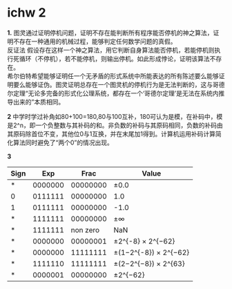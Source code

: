 # ichw 2
**1.** 图灵通过证明停机问题，证明不存在能判断所有程序能否停机的神之算法，证明不存在一种通用的机械过程，能够判定任何数学问题的真假。  
      反证法 假设存在这样一个神之算法，用它判断自身算法能否停机，若能停机则执行死循环（不停机），若不能停机，则输出停机。如此形成悖论，证明该算法不存在。  
      希尔伯特希望能够证明任一个无矛盾的形式系统中所能表达的所有陈述要么能够证明要么能够证伪。图灵证明总存在一个图灵机的停机行为是无法判断的，这与哥德尔定理“无论多完备的形式化公理系统，都存在一个‘哥德尔定理’是无法在系统内推导出来的”本质相同。
      
**2** 中学时学过补角如80+100=180,80与100互补，180可认为是模，在补码中，模是2^n，即一个负整数与其补码的和。非负数的补码与其原码相同，负数的补码由其原码除首位不变，其他位0与1互换，并在末尾加1得到。计算机运用补码计算简化算法同时避免了“两个0”的情况出现。  

**3**    

| Sign | Exp | Frac | Value |
| ---- | --- | ---- | --- |
| * | 0000000 | 00000000 | ±0.0 |
| 0 | 0111111 | 00000000 | 1.0 |
| 1 | 0111111 | 00000000 | -1.0 |
| * | 1111111 | 00000000 | ±∞ |
| * | 1111111 | non zero | NaN |
| * | 0000000 | 00000001 | ±2^{-8} × 2^{−62} |
| * | 0000000 | 11111111 | ±(1−2^{-8}) × 2^{−62} |
| * | 1111110 | 11111111 | ±(2−2^{−8}) × 2^{63} |
| * | 0000001 | 00000000 | ±2^{−62} |
